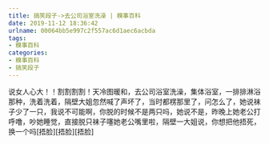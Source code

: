 ```yaml
---
title: 搞笑段子->去公司浴室洗澡 | 糗事百科
date: 2019-11-12 18:36:42
urlname: 00064bb5e997c2f557ac6d1aec6acbda
tags: 
- 糗事百科
categories:
- 糗事百科
- 搞笑段子
---
```

说女人心大！！割割割割！天冷图暖和，去公司浴室洗澡，集体浴室，一排排淋浴那种，洗着洗着，隔壁大姐忽然喊了声坏了，当时都楞那里了，问怎么了，她说袜子少了一只，我说不可能啊，你脱的时候不是两只吗，她说不是，昨晚上她老公打呼噜，吵她睡觉，直接脱只袜子噻她老公嘴里啦，隔壁一大姐说，你想把他捂死，换一个吗[捂脸][捂脸][捂脸]



